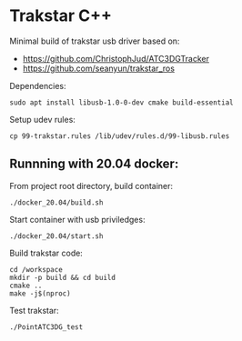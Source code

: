 # Trakstar C++

Minimal build of trakstar usb driver based on: 

- https://github.com/ChristophJud/ATC3DGTracker 
- https://github.com/seanyun/trakstar_ros

Dependencies: 

```
sudo apt install libusb-1.0-0-dev cmake build-essential
```

Setup udev rules: 

```
cp 99-trakstar.rules /lib/udev/rules.d/99-libusb.rules
```

## Runnning with 20.04 docker:

From project root directory, build container: 
```
./docker_20.04/build.sh
```

Start container with usb priviledges: 
```
./docker_20.04/start.sh
```

Build trakstar code: 
```
cd /workspace
mkdir -p build && cd build
cmake ..
make -j$(nproc)
```

Test trakstar: 
```
./PointATC3DG_test 
```